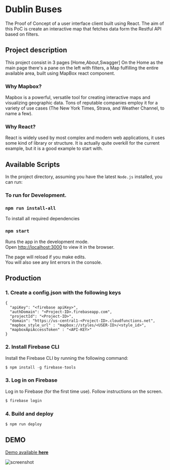 # Dublin Buses

The Proof of Concept of a user interface client built using React.
The aim of this PoC is create an interactive map that fetches data form the Restful API based on filters.

## Project description
This project consist in 3 pages [Home,About,Swagger]
On the Home as the main page there's a pane on the left with filters, a Map fulfilling the entire available area, built using MapBox react component.

### Why Mapbox?
Mapbox is a powerful, versatile tool for creating interactive maps and visualizing geographic data. Tons of reputable companies employ it for a variety of use cases (The New York Times, Strava, and Weather Channel, to name a few).

### Why React?
React is widely used by most complex and modern web applications, it uses some kind of library or structure. It is actually quite overkill for the current example, but it is a good example to start with.

## Available Scripts

In the project directory, assuming you have the latest `Node.js` installed, you can run:
### To run for Development.

### `npm run install-all`
To install all required dependencies

### `npm start`

Runs the app in the development mode.<br>
Open [http://localhost:3000](http://localhost:3000) to view it in the browser.

The page will reload if you make edits.<br>
You will also see any lint errors in the console.

## Production

### 1. Create a config.json with the following keys 
```
{
  "apiKey": "<firebase apiKey>",
  "authDomain": "<Project-ID>.firebaseapp.com",
  "projectId": "<Project-ID>",
  "domain": "https://us-central1-<Project-ID>.cloudfunctions.net",
  "mapbox_style_url" : "mapbox://styles/<USER-ID>/<style_id>",
  "mapboxApiAccessToken" : "<API-KEY>"
}
```
### 2. Install Firebase CLI

Install the Firebase CLI by running the following command:

```javascript
$ npm install -g firebase-tools
```

### 3. Log in on Firebase

Log in to Firebase (for the first time use). Follow instructions on the screen.

```javascript
$ firebase login
```

### 4. Build and deploy

```javascript
$ npm run deploy
```

## DEMO

[Demo available **here**](https://buses-map-d1556.web.app)

![screenshot](https://buses-map-d1556.web.app/demo_dashboard.png)